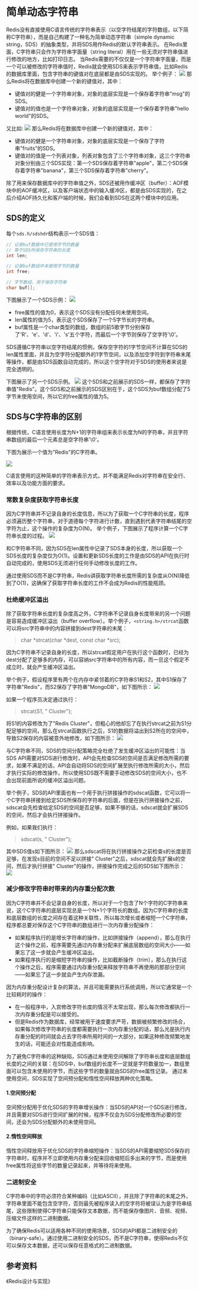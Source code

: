# 简单动态字符串
Redis没有直接使用C语言传统的字符串表示（以空字符结尾的字符数组，以下简称C字符串），而是自己构建了一种名为简单动态字符串（simple dynamic string，SDS）的抽象类型，并将SDS用作Redis的默认字符串表示。
在Redis里面，C字符串只会作为字符串字面量（string literal）用在一些无须对字符串值进行修改的地方，比如打印日志。
当Redis需要的不仅仅是一个字符串字面量，而是一个可以被修改的字符串值时，Redis就会使用SDS来表示字符串值，比如Redis的数据库里面，包含字符串的键值对在底层都是由SDS实现的。
举个例子：
![](image/297.png)
那么Redis将在数据库中创建一个新的键值对，其中：

- 键值对的健是一个字符串对象，对象的底层实现是一个保存着字符串"msg"的SDS。
- 键值对的值也是一个字符串对象，对象的底层实现是一个保存着字符串"hello world"的SDS。

又比如:
![](image/298.png)
那么Redis将在数据库中创建一个新的键值对，其中：

- 键值对的健是一个字符串对象，对象的底层实现是一个保存了字符串"fruits"的SDS。
- 键值对的值是一个列表对象，列表对象包含了三个字符串对象，这三个字符串对象分别由三个SDS实现：第一个SDS保存着字符串"apple"，第二个SDS保存着字符串"banana"，第三个SDS保存着字符串"cherry"。

除了用来保存数据库中的字符串值之外，SDS还被用作缓冲区（buffer）：AOF模块中的AOF缓冲区，以及客户端状态中的输入缓冲区，都是由SDS实现的，在之后介绍AOF持久化和客户端的时候，我们会看到SDS在这两个模块中的应用。

## SDS的定义
每个`sds.h/sdshdr`结构表示一个SDS值：
```c
// 记录buf数据中已使用字节的数量
// 等于SDS所保存字符串的长度
int len;

// 记录buf数组中未使用字节的数量
int free;

// 字节数组，用于保存字符串
char buf[];
```
下图展示了一个SDS示例：
![](../image/299.png)
- free属性的值为0，表示这个SDS没有分配任何未使用空间。
- len属性的值为5，表示这个SDS保存了一个5字节长的字符串。
- buf属性是一个char类型的数组，数组的前5歌字节分别保存了'R'、'e'、'd'、'i'、's'五个字符，而最后一个字节则保存了空字符'\0'。

SDS遵循C字符串以空字符结尾的惯例，保存空字符的1字节空间不计算在SDS的len属性里面，并且为空字符分配额外的1字节空间，以及添加空字符到字符串末尾等操作，都是由SDS函数自动完成的，所以这个空字符对于SDS的使用者来说是完全透明的。

下图展示了另一个SDS示例。
![](../image/300.png)
这个SDS和之前展示的SDS一样，都保存了字符串值"Redis"。这个SDS和之前展示的SDS区别在于，这个SDS为buf数组分配了5字节未使用空间，所以它的free属性的值为5。

## SDS与C字符串的区别
根据传统，C语言使用长度为N+1的字符串组来表示长度为N的字符串，并且字符串数组的最后一个元素总是空字符串'\0'。

下图为展示一个值为"Redis"的C字符串。

![](../image/301.png)

C语言使用的这种简单的字符串表示方式，并不能满足Redis对字符串在安全行、效率以及功能方面的要求。

### 常数复杂度获取字符串长度
因为C字符串并不记录自身的长度信息，所以为了获取一个C字符串的长度，程序必须遍历整个字符串，对于道德每个字符进行计数，直到遇到代表字符串结尾的空字符为止，这个操作的复杂度为O(N)。
举个例子，下图展示了程序计算一个C字符串长度的过程。
![](../image/302.png)

和C字符串不同，因为SDS在len属性中记录了SDS本身的长度，所以获取一个SDS长度的复杂度仅为O(1)。设置和更新SDS长度的工作是由SDS的API在执行时自动完成的，使用SDS无须进行任何手动修改长度的工作。

通过使用SDS而不是C字符串，Redis讲获取字符串长度所需的复杂度从O(N)降低到了O(1)，这确保了获取字符串长度的工作不会成为Redis的性能瓶颈。

### 杜绝缓冲区溢出
除了获取字符串长度的复杂度高之外，C字符串不记录自身长度带来的另一个问题是容易造成缓冲区溢出（buffer overflow）。举个例子，`<string.h>/strcat`函数可以将src字符串中的内容拼接到dest字符串的末尾：
> char *strcat(char *dest, const char *src);

因为C字符串不记录自身的长度，所以strcat假定用户在执行这个函数时，已经为dest分配了足够多的内存，可以容纳src字符串中的所有内容，而一旦这个假定不成立时，就会产生缓冲区溢出。

举个例子，假设程序里有两个在内存中紧邻着的C字符串S1和S2，其中S1保存了字符串"Redis"，而S2保存了字符串"MongoDB"，如下图所示：
![](.../image/303.png)

如果一个程序员决定通过执行：
> strcat(S1, " Cluster");

将S1的内容修改为了"Redis Cluster"，但粗心的他却忘了在执行strcat之前为S1分配足够的空间，那么在strcat函数执行之后，S1的数据将溢出到S2所在的空间中，导致S2保存的内容被意外地修改，如下图所示：
![](../image/304.png)

与C字符串不同，SDS的空间分配策略完全杜绝了发生缓冲区溢出的可能性：当SDS API需要对SDS进行修改时，API会先检查SDS的空间是否满足修改所需的要求，如果不满足的话，API会自动将SDS的空间扩展至执行修改所需的大小，然后才执行实际的修改操作，所以使用SDS既不需要手动修改SDS的空间大小，也不会出现前面所说的缓冲区溢出问题。

举个例子，SDS的API里面也有一个用于执行拼接操作的sdscat函数，它可以将一个C字符串拼接到给定SDS所保存的字符串的后面，但是在执行拼接操作之前，sdscat会先检查给定SDS的空间是否足够，如果不够的话，sdscat就会扩展SDS的空间，然后才会执行拼接操作。

例如，如果我们执行：
> sdscat(s, " Cluster");

其中SDS值s如下图所示：
![](../image/305.png)
那么sdscat将在执行拼接操作之前检查s的长度是否足够，在发现s目前的空间不足以拼接" Cluster"之后，sdscat就会先扩展s的空间，然后才执行拼接" Cluster"的操作，拼接操作完成之后的SDS如下图所示：
![](../image/306.png)

### 减少修改字符串时带来的内存重分配次数
因为C字符串并不会记录自身的长度，所以对于一个包含了N个字符的C字符串来说，这个C字符串的底层实现总是一个N+1个字符长的数组。因为C字符串的长度和底层数组的长度之间存在着这种关联性，所以每次增长或者缩短一个C字符串，程序都总要对保存这个C字符串的数组进行一次内存重分配操作：
- 如果程序执行的是增长字符串的操作，比如拼接操作（append），那么在执行这个操作之前，程序需要先通过内存重分配来扩展底层数组的空间大小——如果忘了这一步就会产生缓冲区溢出。
- 如果程序执行的是缩短字符串的操作，比如截断操作（trim），那么在执行这个操作之后，程序需要通过内存重分配来释放字符串不再使用的那部分空间——如果忘了这一步就会产生内存泄漏。

因为内存重分配设计复杂的算法，并且可能需要执行系统调用，所以它通常是一个比较耗时的操作：
- 在一般程序中，入宫修改字符长度的情况不太常出现，那么每次修改都执行一次内存重分配是可以接受的。
- 但是Redis作为数据库，经常被用于速度要求严苛，数据被频繁修改的场合，如果每次修改字符串的长度都需要执行一次内存重分配的话，那么光是执行内存重分配的时间就会占去字符串所用时间的一大部分，如果这种修改频繁地发生的话，可能还会对性能造成影响。

为了避免C字符串的这种缺陷，SDS通过未使用空间解除了字符串长度和底层数组长度的之间的关联：在SDS中，buf数组的长度不一定就是字符数量加一，数组里面可以包含未使用的字节，而这些字节的数量就由SDS的free属性记录。
通过未使用空间，SDS实现了空间预分配和惰性空间释放两种优化策略。

#### 1.空间预分配

空间预分配用于优化SDS的字符串增长操作：当SDS的API对一个SDS进行修改，并且需要对SDS进行空间扩展的时候，程序不仅会为SDS分配修改所必要的空间，还会为SDS分配额外的未使用空间。


#### 2.惰性空间释放

惰性空间释放用于优化SDS的字符串缩短操作：当SDS的API需要缩短SDS保存的字符串时，程序并不立即使用内存重分配来回收缩短后多出来的字节，而是使用free属性将这些字节的数量记录起来，并等待将来使用。

### 二进制安全

C字符串中的字符必须符合某种编码（比如ASCII），并且除了字符串的末尾之外，字符串里面不能包含空字符，否则最先被程序读入的空字符将被误认为是字符串结尾，这些限制使得C字符串只能保存文本数据，而不能保存像图片、音频、视频、压缩文件这样的二进制数据。

为了确保Redis可以适用各种不同的使用场景，SDS的API都是二进制安全的（binary-safe）。通过使用二进制安全的SDS，而不是C字符串，使得Redis不仅可以保存文本数据，还可以保存任意格式的二进制数据。

## 参考资料
《Redis设计与实现》